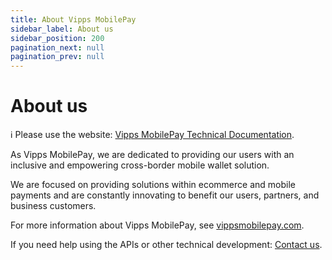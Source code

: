 ```yaml
---
title: About Vipps MobilePay
sidebar_label: About us
sidebar_position: 200
pagination_next: null
pagination_prev: null
---
```


# About us

<!-- START_COMMENT -->
ℹ️ Please use the website:
[Vipps MobilePay Technical Documentation](https://developer.vippsmobilepay.com/docs/vipps-developers/about/).
<!-- END_COMMENT -->

As Vipps MobilePay, we are dedicated to providing our users with an inclusive and empowering cross-border mobile wallet solution.

We are focused on providing solutions within ecommerce and mobile payments and are constantly innovating to benefit our users, partners, and business customers.

For more information about Vipps MobilePay, see [vippsmobilepay.com](https://vippsmobilepay.com).

If you need help using the APIs or other technical development:
[Contact us](contact.md).
